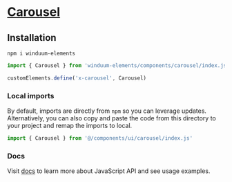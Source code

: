 # [Carousel](https://winduum.dev/docs/components/carousel.html)

## Installation
```shell
npm i winduum-elements
```

```js
import { Carousel } from 'winduum-elements/components/carousel/index.js'

customElements.define('x-carousel', Carousel)
```

### Local imports
By default, imports are directly from `npm` so you can leverage updates.
Alternatively, you can also copy and paste the code from this directory to your project and remap the imports to local.

```js
import { Carousel } from '@/components/ui/carousel/index.js'
```

### Docs
Visit [docs](https://winduum.dev/docs/components/carousel.html) to learn more about JavaScript API and see usage examples.
